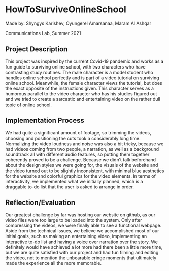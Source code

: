 # HowToSurviveOnlineSchool
Made by: Shyngys Karishev, Oyungerel Amarsanaa, Maram Al Ashqar

Communications Lab, Summer 2021

## Project Description
This project was inspired by the current Covid-19 pandemic and works as a fun guide to surviving online school, with two characters who have contrasting study routines. The male character is a model student who handles online school perfectly and is part of a video tutorial on surviving online school. Meanwhile, the female character views the tutorial, but does the exact opposite of the instructions given. This character serves as a humorous parallel to the video character who has his studies figured out and we tried to create a sarcastic and entertaining video on the rather dull topic of online school. 

## Implementation Process
We had quite a significant amount of footage, so trimming the videos, choosing and positioning the cuts took a considerably long time. Normalizing the video loudness and noise was also a bit tricky, because we had videos coming from two people, a narration, as well as a background soundtrack all with different audio features, so putting them together coherently proved to be a challenge. Because we didn’t talk beforehand about the design styles we were going for, the visuals of the website and the video turned out to be slightly inconsistent, with minimal blue aesthetics for the website and colorful graphics for the video elements. In terms of interactivity, we implemented what we initially planned, which is a draggable to-do list that the user is asked to arrange in order.  

## Reflection/Evaluation
Our greatest challenge by far was hosting our website on github, as our video files were too large to be loaded into the system. Only after compressing the videos, we were finally able to see a functional webpage. Aside from the technical issues, we believe we accomplished most of our initial goals, such as making an entertaining video, implementing an interactive to-do list and having a voice over narration over the story. We definitely would have achieved a lot more had there been a little more time, but we are quite satisfied with our project and had fun filming and editing the video, not to mention the unbearable cringe moments that ultimately made the experience all the more memorable. 


